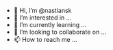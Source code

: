 - 👋 Hi, I’m @nastiansk
- 👀 I’m interested in ...
- 🌱 I’m currently learning ...
- 💞️ I’m looking to collaborate on ...
- 📫 How to reach me ...

<!---
nastiansk/nastiansk is a ✨ special ✨ repository because its `README.md` (this file) appears on your GitHub profile.
You can click the Preview link to take a look at your changes.
--->
